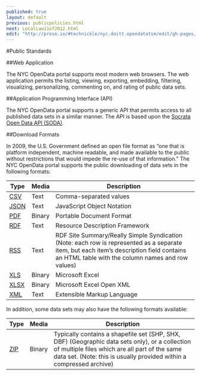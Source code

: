 ```yaml
---
published: true
layout: default
previous: publicpolicies.html
next: LocalLaw11of2012.html
edit: "http://prose.io/#technickle/nyc.doitt.opendatatsm/edit/gh-pages/publicstandards.markdown"
---
```


#Public Standards

##Web Application

The NYC OpenData portal supports most modern web browsers. The web application permits the listing, viewing, exporting, embedding, filtering, visualizing, personalizing, commenting on, and rating of public data sets.

##Application Programming Interface (API)

The NYC OpenData portal supports a generic API that permits access to all published data sets in a similar manner. The API is based upon the [Socrata Open Data API (SODA)](http://dev.socrata.com/consumers/getting-started).

##Download Formats

In 2009, the U.S. Government defined an open file format as “one that is platform independent, machine readable, and made available to the public without restrictions that would impede the re-use of that information.” 
The NYC OpenData portal supports the public downloading of data sets in the following formats:

<table>
	<thead>
    	<tr>
    		<th>Type</th><th>Media</th><th>Description</th>
        </tr>
    </thead>
    <tbody>
    	<tr>
        	<td><a href="http://en.wikipedia.org/wiki/Comma-separated_values">CSV</a></td><td>Text</td><td>Comma-separated values</td>
        </tr>
    	<tr>
        	<td><a href="http://en.wikipedia.org/wiki/JavaScript_Object_Notation">JSON</a></td><td>Text</td><td>JavaScript Object Notation</td>
        </tr>
    	<tr>
        	<td><a href="http://en.wikipedia.org/wiki/Portable_Document_Format">PDF</a></td><td>Binary</td><td>Portable Document Format</td>
        </tr>
        <tr>
        	<td><a href="http://en.wikipedia.org/wiki/Resource_Description_Framework">RDF</a></td><td>Text</td><td>Resource Description Framework</td>
        </tr>
    	<tr>
        	<td><a href="http://en.wikipedia.org/wiki/RDF_Site_Summary">RSS</a></td><td>Text</td><td>RDF Site Summary/Really Simple Syndication (Note: each row is represented as a separate item, but each item’s description field contains an HTML table with the column names and row values)</td>
        </tr>
    	<tr>
        	<td><a href="http://en.wikipedia.org/wiki/Microsoft_Excel_file_format#File_formats">XLS</a></td><td>Binary</td><td>Microsoft Excel</td>
        </tr>
        <tr>
        	<td><a href="http://en.wikipedia.org/wiki/XLSX">XLSX</a></td><td>Binary</td><td>Microsoft Excel Open XML</td>
        </tr>
        <tr>
        	<td><a href="http://en.wikipedia.org/wiki/XML">XML</a></td><td>Text</td><td>Extensible Markup Language</td>
        </tr>
	</tbody>
</table>

In addition, some data sets may also have the following formats available:

<table>
	<thead>
    	<tr>
    		<th>Type</th><th>Media</th><th>Description</th>
        </tr>
    </thead>
    <tbody>
    	<tr>
        	<td><a href="http://en.wikipedia.org/wiki/Zip_%28file_format%29">ZIP</a></td><td>Binary</td><td>Typically contains a shapefile set (SHP, SHX, DBF) (Geographic data sets only), or a collection of multiple files which are all part of the same data set. (Note: this is usually provided within a compressed archive)</td>
        </tr>
	</tbody>
</table>
